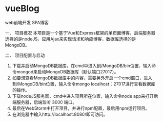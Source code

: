 # vueBlog
web前端开发 SPA博客

一．	项目概况
本项目是一个基于Vue和Express框架的单页面博客，后端服务器选择的是nodeJS，应用Ajax来实现请求和响应博客，数据库选择的是MongoDB。

二．	项目配置与启动
1.	下载并启动MongoDB数据库，在cmd中进入到/MongoDB/bin位置，输入命令mongod来启动MongoDB数据库（默认端口27017）。
2.	如要想查看MongoDB数据库中的内容，需要另外开启一个cmd窗口，进入到/MongoDB/bin位置，输入命令mongo localhost：27017进行查看数据库的操作。
3.	下载nodeJS服务器，cmd中进入项目所在位置，输入命令node app来打开后端服务器，后端监听 3000 端口。
4.	最后在WebStorm中打开项目，并进行npm配置，最后用npm运行项目。
5.	在浏览器中输入http://localhost:8080/即可访问。
